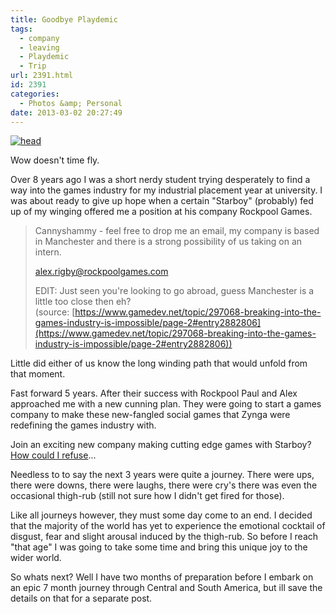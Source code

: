 ```yaml
---
title: Goodbye Playdemic
tags:
  - company
  - leaving
  - Playdemic
  - Trip
url: 2391.html
id: 2391
categories:
  - Photos &amp; Personal
date: 2013-03-02 20:27:49
---
```


[![head](https://mikecann.co.uk/wp-content/uploads/2013/03/head.png)](https://mikecann.co.uk/photos-personal/goodbye-playdemic/attachment/head-8/)

Wow doesn't time fly.
<!-- more -->
Over 8 years ago I was a short nerdy student trying desperately to find a way into the games industry for my industrial placement year at university. I was about ready to give up hope when a certain "Starboy" (probably) fed up of my winging offered me a position at his company Rockpool Games.
> Cannyshammy - feel free to drop me an email, my company is based in Manchester and there is a strong possibility of us taking on an intern.
> 
> alex.rigby@rockpoolgames.com
> 
> EDIT: Just seen you're looking to go abroad, guess Manchester is a little too close then eh?
(source: [https://www.gamedev.net/topic/297068-breaking-into-the-games-industry-is-impossible/page-2#entry2882806](https://www.gamedev.net/topic/297068-breaking-into-the-games-industry-is-impossible/page-2#entry2882806))

Little did either of us know the long winding path that would unfold from that moment.

Fast forward 5 years. After their success with Rockpool Paul and Alex approached me with a new cunning plan. They were going to start a games company to make these new-fangled social games that Zynga were redefining the games industry with.

Join an exciting new company making cutting edge games with Starboy? [How could I refuse](https://mikecann.co.uk/photos-personal/playdemic-my-fist-day/)...

Needless to to say the next 3 years were quite a journey. There were ups, there were downs, there were laughs, there were cry's there was even the occasional thigh-rub (still not sure how I didn't get fired for those).

Like all journeys however, they must some day come to an end. I decided that the majority of the world has yet to experience the emotional cocktail of disgust, fear and slight arousal induced by the thigh-rub. So before I reach "that age" I was going to take some time and bring this unique joy to the wider world.

So whats next? Well I have two months of preparation before I embark on an epic 7 month journey through Central and South America, but ill save the details on that for a separate post.